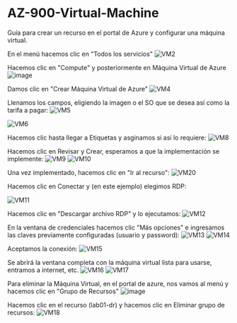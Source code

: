 # AZ-900-Virtual-Machine
Guía para crear un recurso en el portal de Azure y configurar una máquina virtual.

En el menú hacemos clic en "Todos los servicios"
![VM2](https://user-images.githubusercontent.com/106035353/174952710-c4ca367f-9229-4406-8ccb-ac1ad4796221.png)

Hacemos clic en "Compute" y posteriormente en Máquina Virtual de Azure
![image](https://user-images.githubusercontent.com/106035353/174952842-46ef4a3a-dc14-46f9-be68-31b408a08486.png)

Damos clic en "Crear Máquina Virtual de Azure"
![VM4](https://user-images.githubusercontent.com/106035353/175203235-e703ac55-8bb4-4af5-ba0e-a27041445a7c.png)

Llenamos los campos, eligiendo la imagen o el SO que se desea así como la tarifa a pagar:
![VM5](https://user-images.githubusercontent.com/106035353/175203438-5e16a940-a73b-4a26-8255-241661815fc9.png)

![VM6](https://user-images.githubusercontent.com/106035353/175203447-2a6add3a-e354-48f4-b49a-318f275be917.png)

Hacemos clic hasta llegar a Etiquetas y asginamos si así lo requiere:
![VM8](https://user-images.githubusercontent.com/106035353/175204841-0c31e5e2-1d9e-4089-94ad-bda4cf0c650e.png)


Hacemos clic en Revisar y Crear, esperamos a que la implementación se implemente:
![VM9](https://user-images.githubusercontent.com/106035353/175204891-f540f5a3-e0e3-42d6-93ca-c223bd334312.png)
![VM10](https://user-images.githubusercontent.com/106035353/175204906-77a1aec7-cff0-4e74-a544-34c16b03be64.png)

Una vez implementado, hacemos clic en "Ir al recurso":
![VM20](https://user-images.githubusercontent.com/106035353/175204990-659b4fcb-060c-4a47-9f21-38c302c4d3f8.png)


Hacemos clic en Conectar y (en este ejemplo) elegimos RDP:

![VM11](https://user-images.githubusercontent.com/106035353/175205168-5f3bcfc7-b04e-455c-a1be-6d9b7dd9b619.png)

Hacemos clic en "Descargar archivo RDP" y lo ejecutamos:
![VM12](https://user-images.githubusercontent.com/106035353/175205204-e33e9e25-7a63-4e8c-9ad5-2f017a617bd8.png)

En la ventana de credenciales hacemos clic "Más opciones" e ingresamos las claves previamente configuradas (usuario y password):
![VM13](https://user-images.githubusercontent.com/106035353/175205315-fb788d1c-be2e-494a-a184-80c83cd107e7.png)
![VM14](https://user-images.githubusercontent.com/106035353/175205322-15ca5dfb-5b55-43aa-987c-693f8910ec91.png)

Aceptamos la conexión:
![VM15](https://user-images.githubusercontent.com/106035353/175205471-a265d215-3149-4725-86ca-4bbd41f8a5da.png)


Se abrirá la ventana completa con la máquina virtual lista para usarse, entramos a internet, etc.
![VM16](https://user-images.githubusercontent.com/106035353/175205510-56a89760-d930-4990-963b-2c041114de36.png)
![VM17](https://user-images.githubusercontent.com/106035353/175205522-20d82262-4ae0-4f88-bae0-e87b6805742b.png)

Para eliminar la Máquina Virtual, en el portal de azure, nos vamos al menú y hacemos clic en "Grupo de Recursos"
![image](https://user-images.githubusercontent.com/106035353/175205771-01520a7f-bea9-4a3b-a7d1-dd4816332913.png)

Hacemos clic en el recurso (lab01-dr) y hacemos clic en Eliminar grupo de recursos:
![VM18](https://user-images.githubusercontent.com/106035353/175205897-b143dd09-9cd9-4a24-b2f5-065ed1ea1208.png)

